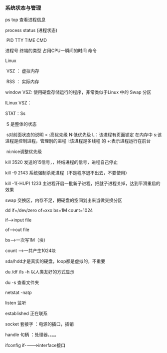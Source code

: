 ### 系统状态与管理

ps    top   查看进程信息

process status (进程状态)

​	PID  		TTY          	TIME  									CMD

进程号	终端的类型	占用CPU一瞬间的时间			命令

Linux

​	VSZ  ： 虚拟内存

​	RSS  ： 实际内存 

window VSZ: 使用硬盘存储运行的程序，非常类似于Linux 中的 Swap 分区

lLinux VSZ：

STAT：Ss   

​			S 是整体的状态  

​			s对前面状态的说明 < :高优先级  N:低优先级   L：该进程有页面锁定			在内存中 	s:该进程是控制进程，管理别的进程	l:该进程是多线程			的		+:表示进程运行在前台

​	ni:nice调整优先级

kill 3520  发送的15信号，，终结进程的信号，进程自己停止

kill -9 2143   系统强制杀死进程（不是程序退不出去，不要使用）

kill -1(-HUP) 1233  主进程开启一批新子进程，把就子进程关掉，达到平滑重启的效果

swap 交换区，内存不足，把硬盘的空间划出来当做交换分区

dd if=/dev/zero of=xxx bs=1M count=1024

if-->input file

of-->out file  

bs-->一次写1M（块）

count -->一共产生1024块

sda/hdd才是真实的硬盘，loop都是虚拟的，不重要

du /df /ls   -h   以人类友好的方式显示

du -s   查看文件夹



netstat -natp

listen  监听

established  正在联系

socket 套接字 ：电源的插口，插销

handle 句柄 ：处理器。。。。

ifconfig		if---->interface接口
